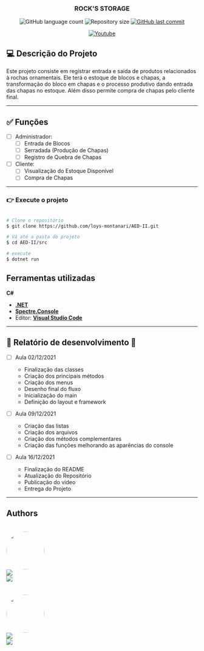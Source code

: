 
<h3 align="center">
    ROCK'S STORAGE
</h3>

<p align="center">
    <img alt="GitHub language count" src="https://img.shields.io/github/languages/count/loys-montanari/AED-II?color=%2304D361"/>
    <img alt="Repository size" src="https://img.shields.io/github/repo-size/loys-montanari/AED-II" />
    <a href="https://github.com/loys-montanari/AED-II/commits/main">
        <img alt="GitHub last commit" src="https://img.shields.io/github/last-commit/loys-montanari/AED-II">
    </a>
    </p>
<p align="center">
    <a href="https://youtu.be/y940npSpaGI">
    <img alt="Youtube" src="https://img.shields.io/badge/YouTube-FF0000?style=for-the-badge&logo=youtube&logoColor=white">
    </a>
</p>

## 💻 Descrição do Projeto

Este projeto consiste em registrar entrada e saída de produtos relacionados à rochas ornamentais. Ele terá o estoque de blocos e chapas, a transformação do bloco em chapas e o processo produtivo dando entrada das chapas no estoque. Além disso permite compra de chapas pelo cliente final.





---
## ✅ Funções

- [ ] Administrador:
    - [ ] Entrada de Blocos
    - [ ] Serradada (Produção de Chapas)
    - [ ] Registro de Quebra de Chapas
    
- [ ] Cliente:
    - [ ] Visualização do Estoque Disponível
    - [ ] Compra de Chapas

---


### 👉 Execute o projeto
```bash

# Clone o repositório
$ git clone https://github.com/loys-montanari/AED-II.git

# Vá até a pasta do projeto
$ cd AED-II/src

# execute
$ dotnet run

```

## Ferramentas utilizadas

**C#**

-   **[.NET](https://github.com/dotnet)**
-   **[Spectre.Console](https://github.com/spectreconsole/spectre.console)**
-   Editor:  **[Visual Studio Code](https://code.visualstudio.com/)**

---


## 🚧 Relatório de desenvolvimento 🚧

- [ ] Aula 02/12/2021

    - Finalização das classes
    - Criação dos principais métodos
    - Criação dos menus
    - Desenho final do fluxo
    - Inicialização do main
    - Definição do layout e framework


- [ ] Aula 09/12/2021

    - Criação das listas
    - Criação dos arquivos
    - Criação dos métodos complementares
    - Criação das funções melhorando as aparências do console

- [ ] Aula 16/12/2021
    - Finalização do README
    - Atualização do Repositório
    - Publicação do video
    - Entrega do Projeto


---


## Authors

  <br>

  <a href="https://blog.rocketseat.com.br/author/thiago/">
  <img style="border-radius: 50%;" src="https://media-exp1.licdn.com/dms/image/C4E03AQH40K3YDsgcqA/profile-displayphoto-shrink_800_800/0/1518807490211?e=1645056000&v=beta&t=yKX9f93UDGvehybDOXVh2Ia9GnhuVICrZ-WvoMDyzLE" width="100px;" alt=""/>
  <br />
  <img src="https://img.shields.io/static/v1?label=Github&message=@loys-montanari&color=7159c1&style=for-the-badge&logo=github"/>
    <br>
  <img src="https://img.shields.io/static/v1?label=Linkedin&message=Loyslene Montanari&color=7159c1&style=for-the-badge&logo=linkedin"/>


  
  <br>
  <br>  
  <br>

  
  <a href="https://blog.rocketseat.com.br/author/thiago/">
  <img style="border-radius: 50%;" src="https://media-exp1.licdn.com/dms/image/C4E03AQHW8bihGDXNPw/profile-displayphoto-shrink_800_800/0/1629927321258?e=1645056000&v=beta&t=oDks3VMudo2_4nXgOqFToEj6B6vJbnR_dhwZRHuwHFs" width="100px;" alt=""/>
  <br />
  <img src="https://img.shields.io/static/v1?label=Github&message=@alebaiocco&color=7159c1&style=for-the-badge&logo=github"/>
    <br>
  <img src="https://img.shields.io/static/v1?label=Linkedin&message=Alexandre Baiocco&color=7159c1&style=for-the-badge&logo=linkedin"/>

    

    
  

